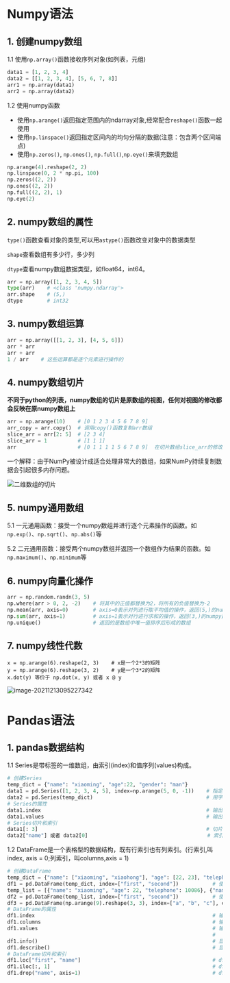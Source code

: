 # Numpy语法

## 1. 创建numpy数组

1.1 使用`np.array()`函数接收序列对象(如列表，元组)

```python
data1 = [1, 2, 3, 4]
data2 = [[1, 2, 3, 4], [5, 6, 7, 8]]
arr1 = np.array(data1)
arr2 = np.array(data2)
```

1.2 使用numpy函数

- 使用`np.arange()`返回指定范围内的ndarray对象,经常配合`reshape()`函数一起使用
- 使用`np.linspace()`返回指定区间内的均匀分隔的数据(注意：包含两个区间端点)
- 使用`np.zeros()`, `np.ones()`, `np.full()`,`np.eye()`来填充数组

```python
np.arange(4).reshape(2, 2)
np.linspace(0, 2 * np.pi, 100)
np.zeros((2, 2))
np.ones((2, 2))
np.full((2, 2), 1)
np.eye(2)
```

## 2. numpy数组的属性

`type()`函数查看对象的类型,可以用`astype()`函数改变对象中的数据类型

`shape`查看数组有多少行，多少列

`dtype`查看numpy数组数据类型，如float64，int64。

```python
arr = np.array([1, 2, 3, 4, 5])
type(arr)    # <class 'numpy.ndarray'>
arr.shape    # (5,)
dtype        # int32
```

## 3. numpy数组运算

```python
arr = np.array([[1, 2, 3], [4, 5, 6]])
arr * arr 
arr + arr
1 / arr    # 这些运算都是逐个元素进行操作的
```

## 4. numpy数组切片

**不同于python的列表，numpy数组的切片是原数组的视图，任何对视图的修改都会反映在原numpy数组上**

```python
arr = np.arange(10)    # [0 1 2 3 4 5 6 7 8 9]
arr_copy = arr.copy()  # 调用copy()函数复制arr数组
slice_arr = arr[2: 5]  # [2 3 4]
slice_arr = 1          # [1 1 1]
arr                    # [0 1 1 1 1 5 6 7 8 9]  在切片数组slice_arr的修改影响了原来的numpy数组arr
```

一个解释：由于NumPy被设计成适合处理非常大的数组，如果NumPy持续复制数据会引起很多内存问题。

![二维数组的切片](https://cdn.jsdelivr.net/gh/yaoqing21/picture/images/20211212133200.png)

## 5. numpy通用数组

5.1 一元通用函数：接受一个numpy数组并进行逐个元素操作的函数。如`np.exp()`、`np.sqrt()`、`np.abs()`等

5.2 二元通用函数：接受两个numpy数组并返回一个数组作为结果的函数。如`np.maximum()`、`np.minimum`等

## 6. numpy向量化操作

```python
arr = np.random.randn(3, 5)
np.where(arr > 0, 2, -2)    # 将其中的正值都替换为2，将所有的负值替换为-2
np.mean(arr, axis=0)        # axis=0表示对列进行取平均值的操作，返回(5,)的numpy数组
np.sum(arr, axis=1)         # axis=1表示对行进行求和的操作，返回(3,)的numpy数组 
np.unique()                 # 返回的是数组中唯一值排序后形成的数组
```

## 7. numpy线性代数

```
x = np.arange(6).reshape(2, 3)    # x是一个2*3的矩阵
y = np.arange(6).reshape(3, 2)    # y是一个3*2的矩阵
x.dot(y) 等价于 np.dot(x, y) 或者 x @ y
```

![image-20211213095227342](https://cdn.jsdelivr.net/gh/yaoqing21/picture/images/20211213095229.png)

# Pandas语法

## 1. pandas数据结构

1.1 Series是带标签的一维数组，由索引(index)和值序列(values)构成。

```python
# 创建Series
temp_dict = {"name": "xiaoming", "age":22, "gender": "man"}
data1 = pd.Series([1, 2, 3, 4, 5], index=np.arange(5, 0, -1))    # 指定值序列和索引来创建    
data2 = pd.Series(temp_dict)                                     # 用字典来创建
# Series的属性
data1.index                                                      # 输出: Int64Index([5, 4, 3, 2, 1], dtype='int64')
data1.values                                                     # 输出: [1 2 3 4 5]
# Series切片和索引 
data1[: 3]                                                       # 切片，取前三行的值
data2["name"] 或者 data2[0]                                       # 索引，传入index名称或者index序号
```

1.2 DataFrame是一个表格型的数据结构，既有行索引也有列索引。(行索引,叫index, axis = 0;列索引，叫columns,axis = 1)

```python
# 创建DataFrame
temp_dict = {"name": ["xiaoming", "xiaohong"], "age": [22, 23], "telephone": ["10086", "12345"]}
df1 = pd.DataFrame(temp_dict, index=["first", "second"])           # 使用 ndarrays 创建
temp_list = [{"name": "xiaoming", "age": 22, "telephone": 10086}, {"name": "xiaohong", "age": 22, "telephone": 12345}]
df2 = pd.DataFrame(temp_list, index=["first", "second"])           # 使用多个字典组成的列表创建
df3 = pd.DataFrame(np.arange(9).reshape(3, 3), index=["a", "b", "c"], columns=["X", "Y", "Z"])   # 创建二维数组，在分别给行列索引赋值
# DataFrame的属性
df1.index                                                          # 输出: Index(['first', 'second'], dtype='object')
df1.columns                                                        # 输出: Index(['name', 'age', 'telephone'], dtype='object')
df1.values                                                         # 输出: [['xiaoming' 22 10086]
                                                                   #       ['xiaohong' 22 12345]]
df1.info()                                                         # 显示df1的概览
df1.describe()                                                     # 显示df1的基本统计信息
# DataFrame切片和索引 
df1.loc["first", "name"]                                           # df.loc通过标签索引获取数据
df1.iloc[:, 1]                                                     # df.iloc通过位置索引获取数据
df1.drop("name", axis=1)                                           # df.drop()用来删除条目
```

